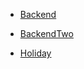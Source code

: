 * [Backend](/HTB/Machine/Backend.md)

* [BackendTwo](/HTB/Machine/BackendTwo.md)

* [Holiday](/HTB/Machine/Holiday.md)